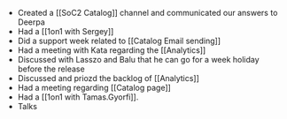 * Created a [[SoC2 Catalog]] channel and communicated our answers to Deerpa
* Had a [[1on1 with Sergey]]
* Did a support week related to [[Catalog Email sending]]
* Had a meeting with Kata regarding the [[Analytics]]
* Discussed with Lasszo and Balu that he can go for a week holiday before the release
* Discussed and priozd the backlog of [[Analytics]]
* Had a meeting regarding [[Catalog page]]
* Had a [[1on1 with Tamas.Gyorfi]]. 
* Talks